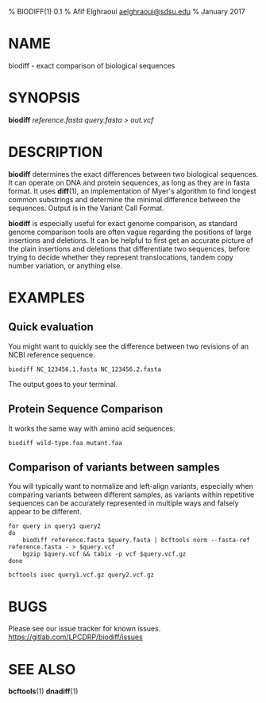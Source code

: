 % BIODIFF(1) 0.1
% Afif Elghraoui <aelghraoui@sdsu.edu>
% January 2017

# NAME

biodiff - exact comparison of biological sequences

# SYNOPSIS

**biodiff** *reference.fasta* *query.fasta* > *out.vcf*

# DESCRIPTION

**biodiff** determines the exact differences between two biological sequences.
It can operate on DNA and protein sequences, as long as they are in fasta format.
It uses **diff**(1), an implementation of Myer's algorithm to find longest common substrings and determine the minimal difference between the sequences.
Output is in the Variant Call Format.

**biodiff** is especially useful for exact genome comparison, as standard genome comparison tools are often vague regarding the positions of large insertions and deletions.
It can be helpful to first get an accurate picture of the plain insertions and deletions that differentiate two sequences, before trying to decide whether they represent translocations, tandem copy number variation, or anything else.

# EXAMPLES

## Quick evaluation
You might want to quickly see the difference between two revisions of an NCBI reference sequence.

~~~
biodiff NC_123456.1.fasta NC_123456.2.fasta
~~~

The output goes to your terminal.

## Protein Sequence Comparison

It works the same way with amino acid sequences:

~~~
biodiff wild-type.faa mutant.faa
~~~

## Comparison of variants between samples
You will typically want to normalize and left-align variants, especially when comparing variants between different samples, as variants within repetitive sequences can be accurately represented in multiple ways and falsely appear to be different.

~~~
for query in query1 query2
do
	biodiff reference.fasta $query.fasta | bcftools norm --fasta-ref reference.fasta - > $query.vcf
	bgzip $query.vcf && tabix -p vcf $query.vcf.gz
done

bcftools isec query1.vcf.gz query2.vcf.gz
~~~

# BUGS

Please see our issue tracker for known issues.
https://gitlab.com/LPCDRP/biodiff/issues

# SEE ALSO

**bcftools**(1)
**dnadiff**(1)
